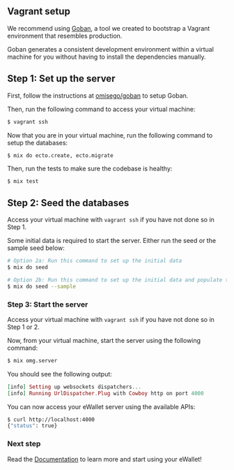 ## Vagrant setup

We recommend using [Goban](https://github.com/omisego/goban), a tool we created to bootstrap a Vagrant environment that resembles production.

Goban generates a consistent development environment within a virtual machine for you without having to install the dependencies manually.

## Step 1: Set up the server

First, follow the instructions at [omisego/goban](https://github.com/omisego/goban) to setup Goban.

Then, run the following command to access your virtual machine:

```bash
$ vagrant ssh
```

Now that you are in your virtual machine, run the following command to setup the databases:

```bash
$ mix do ecto.create, ecto.migrate
```

Then, run the tests to make sure the codebase is healthy:

```
$ mix test
```

## Step 2: Seed the databases

Access your virtual machine with `vagrant ssh` if you have not done so in Step 1.

Some initial data is required to start the server. Either run the seed or the sample seed below:

```bash
# Option 2a: Run this command to set up the initial data
$ mix do seed

# Option 2b: Run this command to set up the initial data and populate the database with more sample data
$ mix do seed --sample
```

### Step 3: Start the server

Access your virtual machine with `vagrant ssh` if you have not done so in Step 1 or 2.

Now, from your virtual machine, start the server using the following command:

```bash
$ mix omg.server
```

You should see the following output:

```elixir
[info] Setting up websockets dispatchers...
[info] Running UrlDispatcher.Plug with Cowboy http on port 4000
```

You can now access your eWallet server using the available APIs:

```bash
$ curl http://localhost:4000
{"status": true}
```

### Next step

Read the [Documentation](/README.md/#documentation) to learn more and start using your eWallet!
